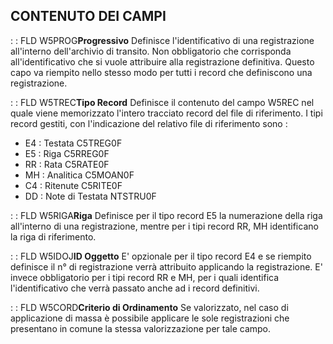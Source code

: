 ## CONTENUTO DEI CAMPI

 :  : FLD W5PROG**Progressivo**
Definisce l'identificativo di una registrazione all'interno dell'archivio di transito.
Non obbligatorio che corrisponda all'identificativo che si vuole attribuire alla registrazione definitiva.
Questo capo va riempito nello stesso modo per tutti i record che definiscono una registrazione.

 :  : FLD W5TREC**Tipo Record**
Definisce il contenuto del campo W5REC nel quale viene memorizzato l'intero tracciato record del file di riferimento.
I tipi record gestiti, con l'indicazione del relativo file di riferimento sono : 
- E4 :  Testata          C5TREG0F
- E5 :  Riga             C5RREG0F
- RR :  Rata             C5RATE0F
- MH :  Analitica        C5MOAN0F
- C4 :  Ritenute         C5RITE0F
- DD :  Note di Testata  NTSTRU0F

 :  : FLD W5RIGA**Riga**
Definisce per il tipo record E5 la numerazione della riga all'interno di una registrazione, mentre per i tipi record RR, MH identificano la riga di riferimento.

 :  : FLD W5IDOJ**ID Oggetto**
E' opzionale per il tipo record E4 e se riempito definisce il n° di registrazione verrà attribuito applicando la registrazione.
E' invece obbligatorio per i tipi record RR e MH, per i quali identifica l'identificativo che verrà passato anche ad i record definitivi.

 :  : FLD W5CORD**Criterio di Ordinamento**
Se valorizzato, nel caso di applicazione di massa è possibile applicare le sole registrazioni che presentano in comune la stessa valorizzazione per tale campo.

